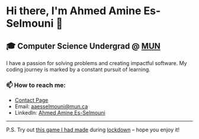 # Hi there, I'm Ahmed Amine Es-Selmouni 👋

## 🎓 Computer Science Undergrad @ [MUN](https://www.mun.ca)

I have a passion for solving problems and creating impactful software. My coding journey is marked by a constant pursuit of learning.

### 📫 How to reach me:
- [Contact Page](https://ahamsel.github.io/portfolio/pages/contact)
- Email: [aaesselmouni@mun.ca](mailto:aaesselmouni@mun.ca)
- LinkedIn: [Ahmed Amine Es-Selmouni](https://www.linkedin.com/in/aaesselmouni)

---

P.S. Try out [this game I had made](https://aaess.itch.io/game-without-art) during [lockdown](https://github.com/ahamSel/Lockdown) – hope you enjoy it!
